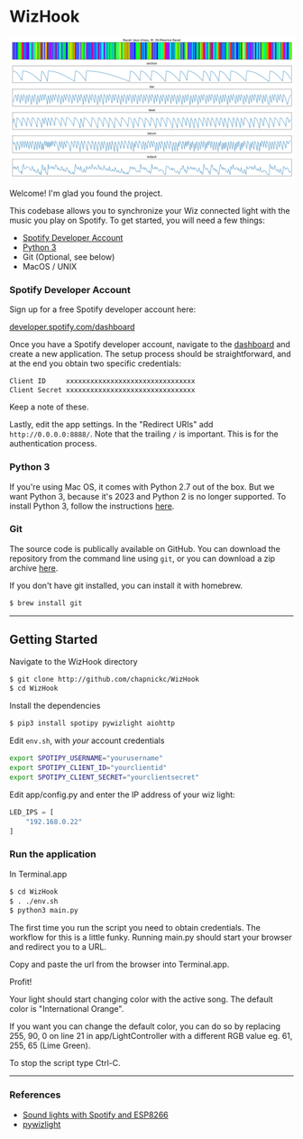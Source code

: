 
# WizHook

![](notebooks/ravel_ex.png?raw=true)

Welcome! I'm glad you found the project. 

This codebase allows you to synchronize your Wiz connected light 
with the music you play on Spotify. 
To get started, you will need a few things:

* [Spotify Developer Account](https://developer.spotify.com/dashboard)
* [Python 3](https://docs.python-guide.org/starting/install3/osx/)
* Git (Optional, see below)
* MacOS / UNIX

### Spotify Developer Account

Sign up for a free Spotify developer account here:

[developer.spotify.com/dashboard](https://developer.spotify.com/dashboard)

Once you have a Spotify developer account, navigate to the [dashboard](https://developer.spotify.com/dashboard)
and create a new application. The setup process should be straightforward, and at the end 
you obtain two specific credentials:

```
Client ID     xxxxxxxxxxxxxxxxxxxxxxxxxxxxxxxx
Client Secret xxxxxxxxxxxxxxxxxxxxxxxxxxxxxxxx
```

Keep a note of these.

Lastly, edit the app settings. In the "Redirect URIs" add `http://0.0.0.0:8888/`.
Note that the trailing `/` is important. 
This is for the authentication process.

### Python 3 

If you're using Mac OS, it comes with Python 2.7 out of the box.
But we want Python 3, because it's 2023 and Python 2 is no longer supported.
To install Python 3, follow the instructions [here](https://docs.python-guide.org/starting/install3/osx/).

### Git

The source code is publically available on GitHub. 
You can download the repository from the command line using `git`,
or you can download a zip archive 
[here](https://github.com/chapnickc/WizHook/archive/master.zip).

If you don't have git installed, you can install it with homebrew.

```sh
$ brew install git
```

-------------------

## Getting Started

Navigate to the WizHook directory

```sh
$ git clone http://github.com/chapnickc/WizHook
$ cd WizHook
```

Install the dependencies
```sh
$ pip3 install spotipy pywizlight aiohttp
```

Edit `env.sh`, with *your* account credentials

```sh
export SPOTIPY_USERNAME="yourusername"
export SPOTIPY_CLIENT_ID="yourclientid"
export SPOTIPY_CLIENT_SECRET="yourclientsecret"
```

Edit app/config.py and enter the IP address of your wiz light:
```py
LED_IPS = [
    "192.168.0.22"
]
```

### Run the application

In Terminal.app

```sh
$ cd WizHook
$ . ./env.sh
$ python3 main.py
```

The first time you run the script you need to obtain credentials.
The workflow for this is a little funky. Running main.py should 
start your browser and redirect you to a URL.

Copy and paste the url from the browser into Terminal.app.

Profit!

Your light should start changing color with the 
active song. The default color is "International Orange".

If you want you can change the default color, you can do so by replacing 255, 90, 0 on line 21 in app/LightController with a different RGB value eg. 61, 255, 65 (Lime Green).

To stop the script type Ctrl-C.

----------------------

### References

* [Sound lights with Spotify and ESP8266](https://nvbn.github.io/2019/12/17/spotify-soundlights/)
* [pywizlight](https://github.com/sbidy/pywizlight)


